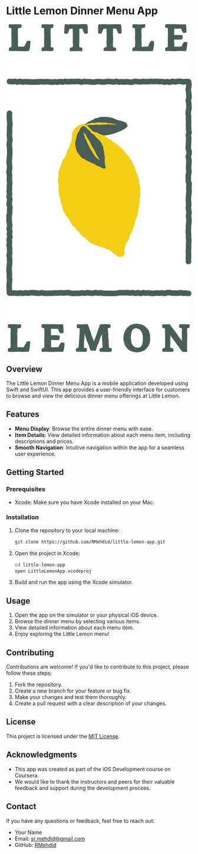 # Little Lemon Dinner Menu App

![App Screenshot](logo1.png)

## Overview

The Little Lemon Dinner Menu App is a mobile application developed using Swift and SwiftUI. This app provides a user-friendly interface for customers to browse and view the delicious dinner menu offerings at Little Lemon.

## Features

- **Menu Display**: Browse the entire dinner menu with ease.
- **Item Details**: View detailed information about each menu item, including descriptions and prices.
- **Smooth Navigation**: Intuitive navigation within the app for a seamless user experience.

## Getting Started

### Prerequisites

- Xcode: Make sure you have Xcode installed on your Mac.

### Installation

1. Clone the repository to your local machine:

   ```bash
   git clone https://github.com/RMehdid/little-lemon-app.git
   ```

2. Open the project in Xcode:

   ```bash
   cd little-lemon-app
   open LittleLemonApp.xcodeproj
   ```

3. Build and run the app using the Xcode simulator.

## Usage

1. Open the app on the simulator or your physical iOS device.
2. Browse the dinner menu by selecting various items.
3. View detailed information about each menu item.
4. Enjoy exploring the Little Lemon menu!

## Contributing

Contributions are welcome! If you'd like to contribute to this project, please follow these steps:

1. Fork the repository.
2. Create a new branch for your feature or bug fix.
3. Make your changes and test them thoroughly.
4. Create a pull request with a clear description of your changes.

## License

This project is licensed under the [MIT License](LICENSE.md).

## Acknowledgments

- This app was created as part of the iOS Development course on Coursera.
- We would like to thank the instructors and peers for their valuable feedback and support during the development process.

## Contact

If you have any questions or feedback, feel free to reach out:

- Your Name
- Email: sr.mehdid@gmail.com
- GitHub: [RMehdid](https://github.com/RMehdid)
